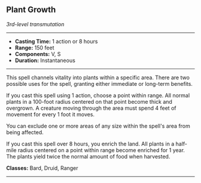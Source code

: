 ﻿## Plant Growth
*3rd-level transmutation*
___
- **Casting Time:** 1 action or 8 hours
- **Range:** 150 feet
- **Components:** V, S
- **Duration:** Instantaneous

---
This spell channels vitality into plants within a specific area. There are two possible uses for the spell, granting either immediate or long-term benefits.

If you cast this spell using 1 action, choose a point within range. All normal plants in a 100-foot radius centered on that point become thick and overgrown. A creature moving through the area must spend 4 feet of movement for every 1 foot it moves.

You can exclude one or more areas of any size within the spell's area from being affected.

If you cast this spell over 8 hours, you enrich the land. All plants in a half-mile radius centered on a point within range become enriched for 1 year. The plants yield twice the normal amount of food when harvested.

**Classes:** Bard, Druid, Ranger


---
